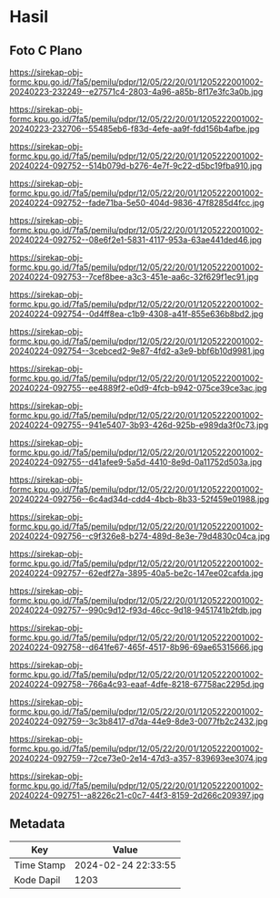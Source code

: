 # Hasil

## Foto C Plano

https://sirekap-obj-formc.kpu.go.id/7fa5/pemilu/pdpr/12/05/22/20/01/1205222001002-20240223-232249--e27571c4-2803-4a96-a85b-8f17e3fc3a0b.jpg

https://sirekap-obj-formc.kpu.go.id/7fa5/pemilu/pdpr/12/05/22/20/01/1205222001002-20240223-232706--55485eb6-f83d-4efe-aa9f-fdd156b4afbe.jpg

https://sirekap-obj-formc.kpu.go.id/7fa5/pemilu/pdpr/12/05/22/20/01/1205222001002-20240224-092752--514b079d-b276-4e7f-9c22-d5bc19fba910.jpg

https://sirekap-obj-formc.kpu.go.id/7fa5/pemilu/pdpr/12/05/22/20/01/1205222001002-20240224-092752--fade71ba-5e50-404d-9836-47f8285d4fcc.jpg

https://sirekap-obj-formc.kpu.go.id/7fa5/pemilu/pdpr/12/05/22/20/01/1205222001002-20240224-092752--08e6f2e1-5831-4117-953a-63ae441ded46.jpg

https://sirekap-obj-formc.kpu.go.id/7fa5/pemilu/pdpr/12/05/22/20/01/1205222001002-20240224-092753--7cef8bee-a3c3-451e-aa6c-32f629f1ec91.jpg

https://sirekap-obj-formc.kpu.go.id/7fa5/pemilu/pdpr/12/05/22/20/01/1205222001002-20240224-092754--0d4ff8ea-c1b9-4308-a41f-855e636b8bd2.jpg

https://sirekap-obj-formc.kpu.go.id/7fa5/pemilu/pdpr/12/05/22/20/01/1205222001002-20240224-092754--3cebced2-9e87-4fd2-a3e9-bbf6b10d9981.jpg

https://sirekap-obj-formc.kpu.go.id/7fa5/pemilu/pdpr/12/05/22/20/01/1205222001002-20240224-092755--ee4889f2-e0d9-4fcb-b942-075ce39ce3ac.jpg

https://sirekap-obj-formc.kpu.go.id/7fa5/pemilu/pdpr/12/05/22/20/01/1205222001002-20240224-092755--941e5407-3b93-426d-925b-e989da3f0c73.jpg

https://sirekap-obj-formc.kpu.go.id/7fa5/pemilu/pdpr/12/05/22/20/01/1205222001002-20240224-092755--d41afee9-5a5d-4410-8e9d-0a11752d503a.jpg

https://sirekap-obj-formc.kpu.go.id/7fa5/pemilu/pdpr/12/05/22/20/01/1205222001002-20240224-092756--6c4ad34d-cdd4-4bcb-8b33-52f459e01988.jpg

https://sirekap-obj-formc.kpu.go.id/7fa5/pemilu/pdpr/12/05/22/20/01/1205222001002-20240224-092756--c9f326e8-b274-489d-8e3e-79d4830c04ca.jpg

https://sirekap-obj-formc.kpu.go.id/7fa5/pemilu/pdpr/12/05/22/20/01/1205222001002-20240224-092757--62edf27a-3895-40a5-be2c-147ee02cafda.jpg

https://sirekap-obj-formc.kpu.go.id/7fa5/pemilu/pdpr/12/05/22/20/01/1205222001002-20240224-092757--990c9d12-f93d-46cc-9d18-9451741b2fdb.jpg

https://sirekap-obj-formc.kpu.go.id/7fa5/pemilu/pdpr/12/05/22/20/01/1205222001002-20240224-092758--d641fe67-465f-4517-8b96-69ae65315666.jpg

https://sirekap-obj-formc.kpu.go.id/7fa5/pemilu/pdpr/12/05/22/20/01/1205222001002-20240224-092758--766a4c93-eaaf-4dfe-8218-67758ac2295d.jpg

https://sirekap-obj-formc.kpu.go.id/7fa5/pemilu/pdpr/12/05/22/20/01/1205222001002-20240224-092759--3c3b8417-d7da-44e9-8de3-0077fb2c2432.jpg

https://sirekap-obj-formc.kpu.go.id/7fa5/pemilu/pdpr/12/05/22/20/01/1205222001002-20240224-092759--72ce73e0-2e14-47d3-a357-839693ee3074.jpg

https://sirekap-obj-formc.kpu.go.id/7fa5/pemilu/pdpr/12/05/22/20/01/1205222001002-20240224-092751--a8226c21-c0c7-44f3-8159-2d266c209397.jpg


## Metadata

| Key        | Value               |
| ---------- | ------------------- |
| Time Stamp | 2024-02-24 22:33:55 |
| Kode Dapil | 1203                |



